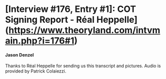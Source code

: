 # [Interview #176, Entry #1]: COT Signing Report - Réal Heppelle](https://www.theoryland.com/intvmain.php?i=176#1)

#### Jason Denzel

Thanks to Réal Heppelle for sending us this transcript and pictures. Audio is provided by Patrick Colaiezzi.

